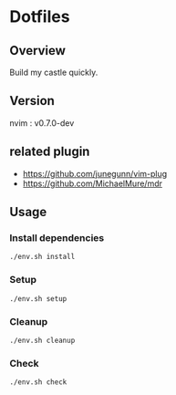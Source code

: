 # Dotfiles
## Overview
Build my castle quickly.

## Version
nvim : v0.7.0-dev

## related plugin
* https://github.com/junegunn/vim-plug
* https://github.com/MichaelMure/mdr

## Usage
### Install dependencies
```shell
./env.sh install 
```

### Setup
```shell
./env.sh setup
```

### Cleanup 
```shell
./env.sh cleanup 
```

### Check
```shell
./env.sh check
```
